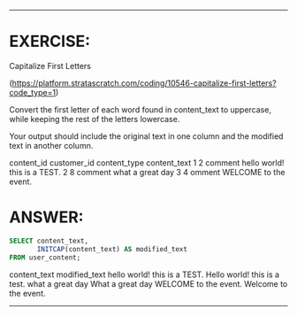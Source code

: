 
-------------------------------------------------------------------------
# EXERCISE: 
Capitalize First Letters 

(https://platform.stratascratch.com/coding/10546-capitalize-first-letters?code_type=1)

Convert the first letter of each word found in content_text to uppercase, while keeping the rest of the letters lowercase.

Your output should include the original text in one column and the modified text in another column.

content_id	customer_id	content_type	content_text
1		2		comment		hello world! this is a TEST.
2		8		comment		what a great day
3		4		omment		WELCOME to the event.

# ANSWER:
```sql
SELECT content_text,
       INITCAP(content_text) AS modified_text
FROM user_content;
```

content_text	                modified_text
hello world! this is a TEST.	Hello world! this is a test.
what a great day	            What a great day
WELCOME to the event.	        Welcome to the event.

-------------------------------------------------------------------------


